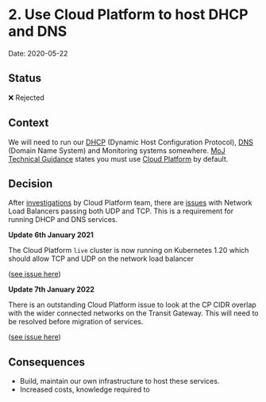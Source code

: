 # 2. Use Cloud Platform to host DHCP and DNS
Date: 2020-05-22

## Status 
❌ Rejected

## Context

We will need to run our [DHCP](https://en.wikipedia.org/wiki/Dynamic_Host_Configuration_Protocol) (Dynamic Host Configuration Protocol), [DNS](https://en.wikipedia.org/wiki/Domain_Name_System) (Domain Name System) and Monitoring systems somewhere. [MoJ Technical Guidance](https://technical-guidance.service.justice.gov.uk/documentation/standards/hosting.html#how-to-host-services) states you must use [Cloud Platform](https://user-guide.cloud-platform.service.justice.gov.uk/) by default.

## Decision

After [investigations](https://github.com/ministryofjustice/cloud-platform/issues/1897#issuecomment-632592093) by Cloud Platform team, there are [issues](https://github.com/kubernetes/kubernetes/issues/79523#issuecomment-595405745) with Network Load Balancers passing both UDP and TCP. This is a requirement for running DHCP and DNS services.

**Update 6th January 2021**

The Cloud Platform `live` cluster is now running on Kubernetes 1.20 which should allow TCP and UDP on the network load balancer 

([see issue here](https://github.com/ministryofjustice/cloud-platform/issues/1897#issuecomment-1006539120))

**Update 7th January 2022**

There is an outstanding Cloud Platform issue to look at the CP CIDR overlap with the wider connected networks on the Transit Gateway. This will need to be resolved before migration of services.

([see issue here](https://github.com/ministryofjustice/cloud-platform/issues/3454))

## Consequences

- Build, maintain our own infrastructure to host these services.
- Increased costs, knowledge required to 
